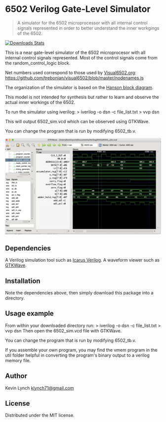 # 6502 Verilog Gate-Level Simulator
> A simulator for the 6502 microprocessor with all internal control signals represented in order to better understand the inner workgings of the 6502.

[![Downloads Stats][npm-downloads]][npm-url]

This is a near gate-level simulator of the 6502 microprocesor with all internal control signals represented.  Most of the control signals come from the random_control_logic block. 

Net numbers used correspond to those used by [Visual6502.org](http://visual6502.org/):
https://github.com/trebonian/visual6502/blob/master/nodenames.js

The organization of the simulator is based on the [Hanson block diagram](http://visual6502.org/wiki/index.php?title=Hanson%27s_Block_Diagram).

This model is not intended for synthesis but rather to learn and observe the actual inner workings of the 6502.

To run the simulator using iverilog:
  \> iverilog -o dsn -c file_list.txt
  \> vvp dsn
  
  This will output 6502_sim.vcd which can be observed using GTKWave.
  
  You can change the program that is run by modifying 6502_tb.v.

![](waveform.png)

## Dependencies

A Verilog simulation tool such as [Icarus Verilog](http://iverilog.icarus.com/).
A waveform viewer such as [GTKWave](http://gtkwave.sourceforge.net/).

## Installation

Note the dependencies above, then simply download this package into a directory.

## Usage example

From within your downloaded directory run:
   \> iverilog -o dsn -c file_list.txt
   \> vvp dsn
Then open the 6502_sim.vcd file with GTKWave.

You can change the program that is run by modifying 6502_tb.v.

If you assemble your own program, you may find the vmem program in the util folder helpful in converting the program's
binary output to a verilog memory file.

## Author 
Kevin Lynch 
klynch71@gmail.com

## License

Distributed under the MIT license. 


<!-- Markdown link & img dfn's -->
[npm-image]: https://img.shields.io/npm/v/datadog-metrics.svg?style=flat-square
[npm-url]: https://npmjs.org/package/datadog-metrics
[npm-downloads]: https://img.shields.io/npm/dm/datadog-metrics.svg?style=flat-square
[travis-image]: https://img.shields.io/travis/dbader/node-datadog-metrics/master.svg?style=flat-square
[travis-url]: https://travis-ci.org/dbader/node-datadog-metrics
[wiki]: https://github.com/yourname/yourproject/wiki

